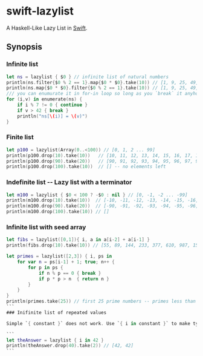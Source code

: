swift-lazylist
==============

A Haskell-Like Lazy List in [Swift].

[Swift]: https://developer.apple.com/swift/

Synopsis
--------

### Infinite list
````swift
let ns = lazylist { $0 } // infinite list of natural numbers
println(ns.filter{$0 % 2 == 1}.map{$0 * $0}.take(10)) // [1, 9, 25, 49, 81, 121, 169, 225, 289, 361]
println(ns.map{$0 * $0}.filter{$0 % 2 == 1}.take(10)) // [1, 9, 25, 49, 81, 121, 169, 225, 289, 361]
/// you can enumurate it in for-in loop so long as you `break` it anyhow
for (i,v) in enumerate(ns) {
    if i % 7 != 0 { continue }
    if v > 42 { break }
    println("ns[\(i)] = \(v)")
}
````
### Finite list
````swift
let p100 = lazylist(Array(0..<100)) // [0, 1, 2 ... 99]
println(p100.drop(10).take(10))   // [10, 11, 12, 13, 14, 15, 16, 17, 18, 19]
println(p100.drop(90).take(20))   // [90, 91, 92, 93, 94, 95, 96, 97, 98, 99] -- only 10
println(p100.drop(100).take(10))  // [] -- no elements left
````
### Indefinite list -- Lazy list with a terminator
````swift
let m100 = lazylist { $0 < 100 ? -$0 : nil } // [0, -1, -2 ... -99]
println(m100.drop(10).take(10))  // [-10, -11, -12, -13, -14, -15, -16, -17, -18, -19]
println(m100.drop(90).take(20))  // [-90, -91, -92, -93, -94, -95, -96, -97, -98, -99]
println(m100.drop(100).take(10)) // []
````
### Infinite list with seed array
````swift
let fibs = lazylist([0,1]){ i, a in a[i-2] + a[i-1] }
println(fibs.drop(10).take(10)) // [55, 89, 144, 233, 377, 610, 987, 1597, 2584, 4181] -- F10...F19
````
````swift
let primes = lazylist([2,3]) { i, ps in
    for var n = ps[i-1] + 1; true; n++ {
        for p in ps {
            if n % p == 0 { break }
            if p * p > n  { return n }
        }
    }
}
println(primes.take(25)) // first 25 prime numbers -- primes less than 100
```
### Inifinite list of repeated values

Simple `{ constant }` does not work. Use `{ i in constant }` to make type inference happy.

```
let theAnswer = lazylist { i in 42 }
println(theAnswer.drop(40).take(2)) // [42, 42]
```
